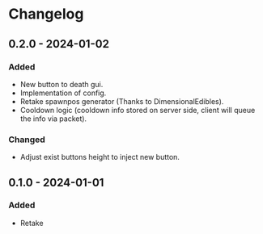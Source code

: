 # Changelog

## 0.2.0 - 2024-01-02

### Added
- New button to death gui.
- Implementation of config.
- Retake spawnpos generator (Thanks to DimensionalEdibles).
- Cooldown logic (cooldown info stored on server side, client will queue the info via packet).

### Changed
- Adjust exist buttons height to inject new button.

## 0.1.0 - 2024-01-01

### Added
- Retake